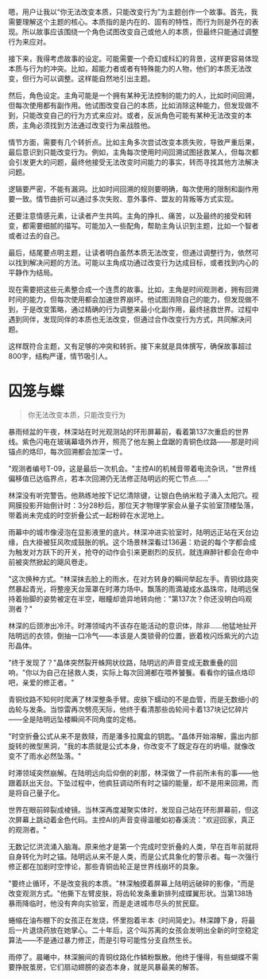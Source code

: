 <ReasoningChainRenderer>
嗯，用户让我以“你无法改变本质，只能改变行为”为主题创作一个故事。首先，我需要理解这个主题的核心。本质指的是内在的、固有的特性，而行为则是外在的表现。所以故事应该围绕一个角色试图改变自己或他人的本质，但最终只能通过调整行为来应对。

接下来，我得考虑故事的设定。可能需要一个奇幻或科幻的背景，这样更容易体现本质与行为的冲突。比如，超能力者或者有特殊能力的人物，他们的本质无法改变，但行为可以调整。这样能自然地引出主题。

然后，角色设定。主角可能是一个拥有某种无法控制的能力的人，比如时间回溯，但每次使用都有副作用。他试图改变自己的本质，比如消除这种能力，但发现做不到，只能改变自己的行为方式来应对。或者，反派角色可能有某种无法改变的本质，主角必须找到方法通过改变行为来战胜他。

情节方面，需要有几个转折点。比如主角多次尝试改变本质失败，导致严重后果，最后意识到只能改变行为。例如，主角每次使用时间回溯试图拯救某人，但每次都会引发更大的问题，最终他接受无法改变时间能力的事实，转而寻找其他方法解决问题。

逻辑要严密，不能有漏洞。比如时间回溯的规则要明确，每次使用的限制和副作用要一致。情节曲折可以通过多次失败、意外事件、盟友的背叛等方式实现。

还要注意情感元素，让读者产生共鸣。主角的挣扎、痛苦，以及最终的接受和转变，都需要细腻的描写。可能加入一些配角，帮助主角认识到主题，比如一个智者或者过去的自己。

最后，结尾要点明主题，让读者明白虽然本质无法改变，但通过调整行为，依然可以找到解决问题的方法。可能以主角成功通过改变行为达成目标，或者找到内心的平静作为结局。

现在需要把这些元素整合成一个连贯的故事。比如，主角是时间观测者，拥有回溯时间的能力，但每次使用都会加速世界崩坏。他试图消除自己的能力，但发现做不到，于是改变策略，通过精确的行为调整来最小化副作用，最终拯救世界。过程中遇到同伴，发现同伴的本质也无法改变，但通过合作改变行为方式，共同解决问题。

这样既符合主题，又有足够的冲突和转折。接下来就是具体撰写，确保故事超过800字，结构严谨，情节吸引人。
</ReasoningChainRenderer>

# 囚笼与蝶

> 你无法改变本质，只能改变行为

暴雨倾盆的午夜，林深站在时光观测站的环形屏幕前，看着第137次重启的世界线。紫色闪电在玻璃幕墙外炸开，照亮了他左腕上盘踞的青铜色纹路——那是时间锚点的烙印，每次回溯都会加深一寸。

"观测者编号T-09，这是最后一次机会。"主控AI的机械音带着电流杂讯，"世界线偏移值已达临界点，若本次回溯仍无法修正陆明远的死亡节点......"

林深没有听完警告。他熟练地按下记忆清除键，让银白色纳米粒子涌入太阳穴。视网膜投影开始倒计时：3分28秒后，那位天才物理学家会从量子实验室顶楼坠落，带着尚未完成的时空折叠公式一起粉碎在水泥地上。

雨幕中的城市像浸泡在显影液里的底片。林深冲进实验室时，陆明远正站在天台边缘，白大褂被狂风吹成鼓胀的帆。这个场景林深看过136遍：劝说的每个字都会成为触发对方跃下的开关，抢夺的动作会引来更剧烈的反抗，就连麻醉针都会在命中前被突然掀起的飓风卷走。

"这次换种方式。"林深抹去脸上的雨水，在对方转身的瞬间举起左手。青铜纹路突然暴起青光，将整座天台笼罩在时滞力场中。飘落的雨滴凝成水晶珠帘，陆明远保持着抬脚的姿势被定在半空，眼瞳却诡异地转向他："第137次？你还没明白吗观测者？"

林深的后颈渗出冷汗。时滞领域内不该存在能活动的意识体，除非......他猛地扯开陆明远的衣领，倒抽一口冷气——本该是人类锁骨的位置，嵌着枚闪烁紫光的六边形晶体。

"终于发现了？"晶体突然裂开蛛网状纹路，陆明远的声音变成无数重叠的回响，"你以为自己在拯救人类，实际上每次回溯都在喂养饕餮。看看你的锚点烙印吧，亲爱的修正者。"

青铜纹路不知何时爬满了林深整条手臂。皮肤下蠕动的不是血管，而是无数细小的齿轮与发条。当惊雷再次劈亮天际，他终于看清那些齿轮间卡着137块记忆碎片——全是陆明远坠楼瞬间不同角度的定格。

"时空折叠公式从来不是救赎，而是潘多拉魔盒的钥匙。"晶体开始溶解，露出内部旋转的微型黑洞，"我的本质就是公式本身，你改变不了既定存在的坍塌，就像改变不了雨水必然坠落。"

时滞领域突然崩解。在陆明远向后仰倒的刹那，林深做了一件前所未有的事——他跟着跃出天台。下坠过程中，他疯狂调动所有时之锚的能量，却不是用来回溯，而是将自己量子化。

世界在眼前碎裂成棱镜。当林深再度凝聚实体时，发现自己站在环形屏幕前，但这次屏幕上跳动着金色代码。主控AI的声音变得温暖如初春溪流："欢迎回家，真正的观测者。"

无数记忆洪流涌入脑海。原来他才是第一个完成时空折叠的人类，早在百年前就将自身转化为时之锚。陆明远从来不是人类，而是公式具象化的警示者。每一次强行修正都在加剧时空悖论，那些青铜齿轮正是世界线崩坏的具象。

"要终止循环，不是改变我的本质。"林深触摸着屏幕上陆明远破碎的影像，"而是改变观测方式。"他撕下左臂皮肤，将齿轮发条重新排列成蝶翼形状。当第138场暴雨降临时，他没有奔向实验室，而是走进城市尽头的贫民窟。

蜷缩在油布棚下的女孩正在发烧，怀里抱着半本《时间简史》。林深蹲下身，将最后一片退烧药放在她掌心。二十年后，这个叫苏离的女孩会发明出全新的时空稳定算法——不是通过暴力修正，而是引导可能性分支自然生长。

雨停了。晨曦中，林深腕间的青铜纹路化作鳞粉飘散。他终于懂得，有些蝴蝶不需要挣脱茧房，它们扇动翅膀的姿态本身，就是风暴最美的解答。